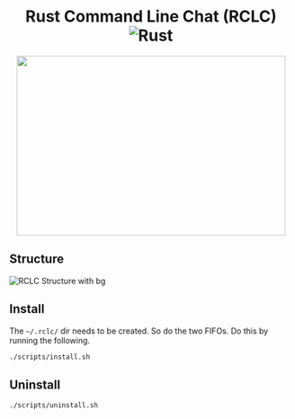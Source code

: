 <div align="center">

  # Rust Command Line Chat (RCLC) ![Rust](https://img.shields.io/github/workflow/status/jabacat/rclc/Rust?style=for-the-badge)
  <img src="https://user-images.githubusercontent.com/35516367/184011766-a3719966-b53f-4245-895e-8a89fa177651.png" width="478" height="320" />
</div>

## Structure
![RCLC Structure with bg](https://user-images.githubusercontent.com/35516367/184010638-25389f58-7de6-4d69-bc0b-5467f6618ef8.png)

## Install
The `~/.rclc/` dir needs to be created. So do the two FIFOs. Do this by running the following.
```sh
./scripts/install.sh
```

## Uninstall
```sh
./scripts/uninstall.sh
```
